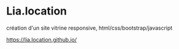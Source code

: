 # Lia.location
création d'un site vitrine responsive, html/css/bootstrap/javascript

https://lia.location.github.io/

